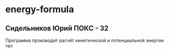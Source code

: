 # energy-formula
## Сидельников Юрий ПОКС - 32
Программа производит расчёт кинетической и потенциальной энергии тел